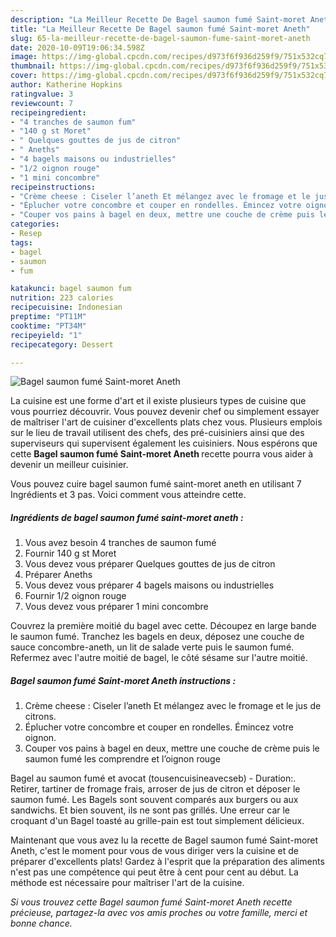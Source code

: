```yaml
---
description: "La Meilleur Recette De Bagel saumon fumé Saint-moret Aneth"
title: "La Meilleur Recette De Bagel saumon fumé Saint-moret Aneth"
slug: 65-la-meilleur-recette-de-bagel-saumon-fume-saint-moret-aneth
date: 2020-10-09T19:06:34.598Z
image: https://img-global.cpcdn.com/recipes/d973f6f936d259f9/751x532cq70/bagel-saumon-fume-saint-moret-aneth-photo-principale-de-la-recette.jpg
thumbnail: https://img-global.cpcdn.com/recipes/d973f6f936d259f9/751x532cq70/bagel-saumon-fume-saint-moret-aneth-photo-principale-de-la-recette.jpg
cover: https://img-global.cpcdn.com/recipes/d973f6f936d259f9/751x532cq70/bagel-saumon-fume-saint-moret-aneth-photo-principale-de-la-recette.jpg
author: Katherine Hopkins
ratingvalue: 3
reviewcount: 7
recipeingredient:
- "4 tranches de saumon fum"
- "140 g st Moret"
- " Quelques gouttes de jus de citron"
- " Aneths"
- "4 bagels maisons ou industrielles"
- "1/2 oignon rouge"
- "1 mini concombre"
recipeinstructions:
- "Crème cheese : Ciseler l’aneth Et mélangez avec le fromage et le jus de citrons."
- "Éplucher votre concombre et couper en rondelles. Émincez votre oignon."
- "Couper vos pains à bagel en deux, mettre une couche de crème puis le saumon fumé les comprendre et l’oignon rouge"
categories:
- Resep
tags:
- bagel
- saumon
- fum

katakunci: bagel saumon fum 
nutrition: 223 calories
recipecuisine: Indonesian
preptime: "PT11M"
cooktime: "PT34M"
recipeyield: "1"
recipecategory: Dessert

---
```



![Bagel saumon fumé Saint-moret Aneth](https://img-global.cpcdn.com/recipes/d973f6f936d259f9/751x532cq70/bagel-saumon-fume-saint-moret-aneth-photo-principale-de-la-recette.jpg)

La cuisine est une forme d'art et il existe plusieurs types de cuisine que vous pourriez découvrir. Vous pouvez devenir chef ou simplement essayer de maîtriser l'art de cuisiner d'excellents plats chez vous. Plusieurs emplois sur le lieu de travail utilisent des chefs, des pré-cuisiniers ainsi que des superviseurs qui supervisent également les cuisiniers. Nous espérons que cette <strong> Bagel saumon fumé Saint-moret Aneth </strong> recette pourra vous aider à devenir un meilleur cuisinier.

<!--inarticleads1-->

Vous pouvez cuire bagel saumon fumé saint-moret aneth en utilisant 7 Ingrédients et 3 pas. Voici comment vous atteindre cette.

##### Ingrédients de bagel saumon fumé saint-moret aneth :

1. Vous avez besoin 4 tranches de saumon fumé
1. Fournir 140 g st Moret
1. Vous devez vous préparer  Quelques gouttes de jus de citron
1. Préparer  Aneths
1. Vous devez vous préparer 4 bagels maisons ou industrielles
1. Fournir 1/2 oignon rouge
1. Vous devez vous préparer 1 mini concombre


Couvrez la première moitié du bagel avec cette. Découpez en large bande le saumon fumé. Tranchez les bagels en deux, déposez une couche de sauce concombre-aneth, un lit de salade verte puis le saumon fumé. Refermez avec l&#39;autre moitié de bagel, le côté sésame sur l&#39;autre moitié. 

<!--inarticleads2-->

##### Bagel saumon fumé Saint-moret Aneth instructions :

1. Crème cheese : Ciseler l’aneth Et mélangez avec le fromage et le jus de citrons.
1. Éplucher votre concombre et couper en rondelles. Émincez votre oignon.
1. Couper vos pains à bagel en deux, mettre une couche de crème puis le saumon fumé les comprendre et l’oignon rouge


Bagel au saumon fumé et avocat (tousencuisineavecseb) - Duration:. Retirer, tartiner de fromage frais, arroser de jus de citron et déposer le saumon fumé. Les Bagels sont souvent comparés aux burgers ou aux sandwichs. Et bien souvent, ils ne sont pas grillés. Une erreur car le croquant d&#39;un Bagel toasté au grille-pain est tout simplement délicieux. 

<!--inarticleads1-->

<p>
Maintenant que vous avez lu la recette de Bagel saumon fumé Saint-moret Aneth, c'est le moment pour vous de vous diriger vers la cuisine et de préparer d'excellents plats! Gardez à l'esprit que la préparation des aliments n'est pas une compétence qui peut être à cent pour cent au début. La méthode est nécessaire pour maîtriser l'art de la cuisine.
</p>

<p>
<i>Si vous trouvez cette Bagel saumon fumé Saint-moret Aneth recette précieuse, partagez-la avec vos amis proches ou votre famille, merci et bonne chance.</i>
</p>
